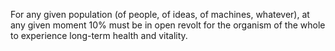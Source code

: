 For any given population (of people, of ideas, of machines, whatever), at any given moment 10% must be in open revolt for the organism of the whole to experience long-term health and vitality.
